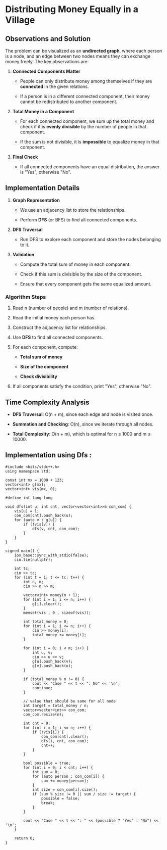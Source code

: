 **Distributing Money Equally in a Village**
===========================================

**Observations and Solution**
-----------------------------

The problem can be visualized as an **undirected graph**, where each person is a node, and an edge between two nodes means they can exchange money freely. The key observations are:

1.  **Connected Components Matter**
    
    *   People can only distribute money among themselves if they are **connected** in the given relations.
        
    *   If a person is in a different connected component, their money cannot be redistributed to another component.
        
2.  **Total Money in a Component**
    
    *   For each connected component, we sum up the total money and check if it is **evenly divisible** by the number of people in that component.
        
    *   If the sum is not divisible, it is **impossible** to equalize money in that component.
        
3.  **Final Check**
    
    *   If all connected components have an equal distribution, the answer is "Yes", otherwise "No".
        

**Implementation Details**
--------------------------

1.  **Graph Representation**
    
    *   We use an adjacency list to store the relationships.
        
    *   Perform **DFS** (or BFS) to find all connected components.
        
2.  **DFS Traversal**
    
    *   Run DFS to explore each component and store the nodes belonging to it.
        
3.  **Validation**
    
    *   Compute the total sum of money in each component.
        
    *   Check if this sum is divisible by the size of the component.
        
    *   Ensure that every component gets the same equalized amount.
        

### **Algorithm Steps**

1.  Read n (number of people) and m (number of relations).
    
2.  Read the initial money each person has.
    
3.  Construct the adjacency list for relationships.
    
4.  Use **DFS** to find all connected components.
    
5.  For each component, compute:
    
    *   **Total sum of money**
        
    *   **Size of the component**
        
    *   **Check divisibility**
        
6.  If all components satisfy the condition, print "Yes", otherwise "No".
    

**Time Complexity Analysis**
----------------------------

*   **DFS Traversal**: O(n + m), since each edge and node is visited once.
    
*   **Summation and Checking**: O(n), since we iterate through all nodes.
    
*   **Total Complexity**: O(n + m), which is optimal for n ≤ 1000 and m ≤ 10000.

## Implementation using Dfs :
```
#include <bits/stdc++.h>
using namespace std;

const int mx = 1000 + 123;
vector<int> g[mx];
vector<int> vis(mx, 0);

#define int long long 

void dfs(int u, int cnt, vector<vector<int>>& con_com) {
    vis[u] = 1;
    con_com[cnt].push_back(u);
    for (auto v : g[u]) {
        if (!vis[v]) {
            dfs(v, cnt, con_com);
        }
    }
}

signed main() {
    ios_base::sync_with_stdio(false);
    cin.tie(nullptr);

    int tc;
    cin >> tc;
    for (int t = 1; t <= tc; t++) {
        int n, m;
        cin >> n >> m;

        vector<int> money(n + 1);
        for (int i = 1; i <= n; i++) {
            g[i].clear();
        }
        memset(vis , 0 , sizeof(vis));

        int total_money = 0;
        for (int i = 1; i <= n; i++) {
            cin >> money[i];
            total_money += money[i];
        }

        for (int i = 0; i < m; i++) {
            int u, v;
            cin >> u >> v;
            g[u].push_back(v);
            g[v].push_back(u);
        }

        if (total_money % n != 0) { 
            cout << "Case " << t << ": No" << '\n';
            continue;
        }

        // value that should be same for all node  
        int target = total_money / n; 
        vector<vector<int>> con_com; 
        con_com.resize(n); 

        int cnt = 0;
        for (int i = 1; i <= n; i++) {
            if (!vis[i]) {
                con_com[cnt].clear();
                dfs(i, cnt, con_com);
                cnt++;
            }
        }

        bool possible = true;
        for (int i = 0; i < cnt; i++) {
            int sum = 0;
            for (auto person : con_com[i]) {
                sum += money[person];
            }
            int size = con_com[i].size();
            if (sum % size != 0 || sum / size != target) {
                possible = false;
                break;
            }
        }

        cout << "Case " << t << ": " << (possible ? "Yes" : "No") << '\n';
    }

    return 0;
}
```
